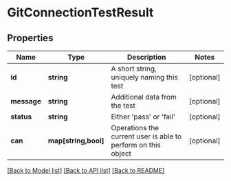 # GitConnectionTestResult

## Properties
Name | Type | Description | Notes
------------ | ------------- | ------------- | -------------
**id** | **string** | A short string, uniquely naming this test | [optional] 
**message** | **string** | Additional data from the test | [optional] 
**status** | **string** | Either &#39;pass&#39; or &#39;fail&#39; | [optional] 
**can** | **map[string,bool]** | Operations the current user is able to perform on this object | [optional] 

[[Back to Model list]](../README.md#documentation-for-models) [[Back to API list]](../README.md#documentation-for-api-endpoints) [[Back to README]](../README.md)


